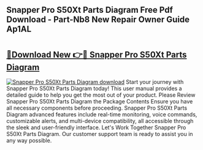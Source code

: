 ## Snapper Pro S50Xt Parts Diagram Free Pdf Download - Part-Nb8 New Repair Owner Guide Ap1AL

# <h2><a href="http://dfikazq.blite.top/?on=Snapper+Pro+S50Xt+Parts+Diagram">🔗Download New 👉🔴 Snapper Pro S50Xt Parts Diagram</a></h2>

[![Snapper Pro S50Xt Parts Diagram download](https://i.imgur.com/lujVjoI.png)](http://dfikazq.blite.top/?on=Snapper+Pro+S50Xt+Parts+Diagram)
Start your journey with Snapper Pro S50Xt Parts Diagram today! This user manual provides a detailed guide to help you get the most out of your product. Please Review Snapper Pro S50Xt Parts Diagram the Package Contents Ensure you have all necessary components before proceeding. Snapper Pro S50Xt Parts Diagram advanced features include real-time monitoring, voice commands, customizable alerts, and multi-device compatibility, all accessible through the sleek and user-friendly interface. Let's Work Together Snapper Pro S50Xt Parts Diagram. Our customer support team is ready to assist you in any way possible.
